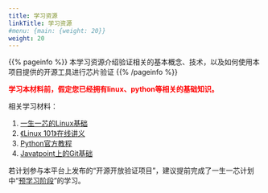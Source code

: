 ```yaml
---
title: 学习资源
linkTitle: 学习资源
#menu: {main: {weight: 20}}
weight: 20
---
```


{{% pageinfo %}}
本学习资源介绍验证相关的基本概念、技术，以及如何使用本项目提供的开源工具进行芯片验证
{{% /pageinfo %}}


**<span style="color:red;">学习本材料前，假定您已经拥有linux、python等相关的基础知识。</span>**


相关学习材料：

1. <a href="https://ysyx.oscc.cc/docs/2306/prestudy/0.2.html" target="_blank">一生一芯的Linux基础</a>
1. <a href="https://101.ustclug.org/" target="_blank">《Linux 101》在线讲义</a>
1. <a href="https://docs.python.org/3/tutorial/index.html" target="_blank">Python官方教程</a>
1. <a href="https://www.javatpoint.com/git" target="_blank">Javatpoint上的Git基础</a>


若计划参与本平台上发布的“开源开放验证项目”，建议提前完成了一生一芯计划中“<a href="https://ysyx.oscc.cc/docs/2306/prestudy/prestudy.html" target="_blank">预学习阶段</a>”的学习。
